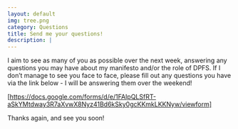 ```yaml
---
layout: default
img: tree.png
category: Questions
title: Send me your questions!
description: |
---
```

I aim to see as many of you as possible over the next week, answering any questions you may have about my manifesto and/or the role of DPFS. If I don’t manage to see you face to face, please fill out any questions you have via the link below - I will be answering them over the weekend!

[https://docs.google.com/forms/d/e/1FAIpQLSfRT-aSkYMtdway3R7aXvwX8Nyz41Bd6kSky0gcKKmkLKKNyw/viewform]

Thanks again, and see you soon!
